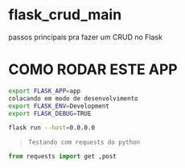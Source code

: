 # flask_crud_main
passos principais pra fazer um CRUD no Flask

# COMO RODAR ESTE APP
```sh
export FLASK_APP=app
colacando em modo de desenvolvimento
export FLASK_ENV=Development
export FLASK_DEBUG=TRUE

flask run --host=0.0.0.0
```


>  ``` Testando com requests do python ```

```python 
from requests import get ,post
```